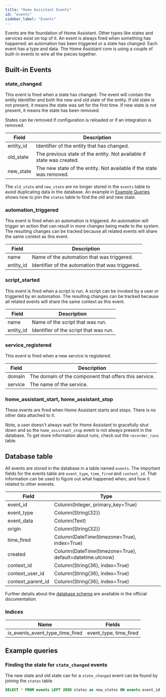 ```yaml
---
title: "Home Assistant Events"
id: "events"
sidebar_label: "Events"
---
```


Events are the foundation of Home Assistant. Other types like states and services exist on top of it. An event is always fired when something has happened: an automation has been triggered or a state has changed. Each event has a type and data. The Home Assistant core is using a couple of built-in events to wire all the pieces together.

## Built-in Events

### state_changed

This event is fired when a state has changed. The event will contain the entity identifier and both the new and old state of the entity. If old state is not present, it means the state was set for the first time. If new state is not present, it means the state has been removed.

States can be removed if configuration is reloaded or if an integration is removed.

| Field     | Description                                                           |
| --------- | --------------------------------------------------------------------- |
| entity_id | Identifier of the entity that has changed.                            |
| old_state | The previous state of the entity. Not available if state was created. |
| new_state | The new state of the entity. Not available if the state was removed.  |

The `old_state` and `new_state` are no longer stored in the `events` table to avoid duplicating data in the database. An example in [Example Queries](#example-queries) shows how to join the `states` table to find the old and new state.

### automation_triggered

This event is fired when an automation is triggered. An automation will trigger an action that can result in more changes being made to the system. The resulting changes can be tracked because all related events will share the same context as this event.

| Field     | Description                                      |
| --------- | ------------------------------------------------ |
| name      | Name of the automation that was triggered.       |
| entity_id | Identifier of the automation that was triggered. |

### script_started

This event is fired when a script is run. A script can be invoked by a user or triggered by an automation. The resulting changes can be tracked because all related events will share the same context as this event.

| Field     | Description                            |
| --------- | -------------------------------------- |
| name      | Name of the script that was run.       |
| entity_id | Identifier of the script that was run. |

### service_registered

This event is fired when a new service is registered.

| Field   | Description                                           |
| ------- | ----------------------------------------------------- |
| domain  | The domain of the component that offers this service. |
| service | The name of the service.                              |

### home_assistant_start, home_assistant_stop

These events are fired when Home Assistant starts and stops. There is no other data attached to it.

Note, a user doesn't always wait for Home Assistant to gracefully shut down and so the `home_assistant_stop` event is not always present in the database. To get more information about runs, check out the `recorder_runs` table.

## Database table

All events are stored in the database in a table named `events`. The important fields for the events table are `event_type`, `time_fired` and `context_id`. That information can be used to figure out what happened when, and how it related to other evenets.

| Field             | Type                                                     |
| ----------------- | -------------------------------------------------------- |
| event_id          | Column(Integer, primary_key=True)                        |
| event_type        | Column(String(32))                                       |
| event_data        | Column(Text)                                             |
| origin            | Column(String(32))                                       |
| time_fired        | Column(DateTime(timezone=True), index=True)              |
| created           | Column(DateTime(timezone=True), default=datetime.utcnow) |
| context_id        | Column(String(36), index=True)                           |
| context_user_id   | Column(String(36), index=True)                           |
| context_parent_id | Column(String(36), index=True)                           |

Further details about the [database schema](https://www.home-assistant.io/docs/backend/database/#schema) are available in the official documentation.

### Indices

| Name                            | Fields                 |
| ------------------------------- | ---------------------- |
| ix_events_event_type_time_fired | event_type, time_fired |

## Example queries

### Finding the state for `state_changed` events

The new state and old state can for a `state_changed` event can be found by joining the `states` table.

```sql
SELECT * FROM events LEFT JOIN states as new_states ON events.event_id = new_states.event_id LEFT JOIN states as old_states ON new_states.old_state_id = old_states.state_id where events.event_type = 'state_changed'
```
